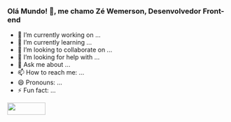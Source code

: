 ### Olá Mundo! 👋, me chamo Zé Wemerson, Desenvolvedor Front-end 



- 🔭 I’m currently working on ...
- 🌱 I’m currently learning ...
- 👯 I’m looking to collaborate on ...
- 🤔 I’m looking for help with ...
- 💬 Ask me about ...
- 📫 How to reach me: ...
- 😄 Pronouns: ...
- ⚡ Fun fact: ...

<a href="mailto:josepdrjw@gmaill.com">
<image src="https://i.imgur.com/WJ7x5U7.jpg" x="9" y="7" width="87.25" height="28"/>
</a>  

